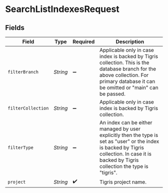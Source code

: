 # SearchListIndexesRequest


## Fields

| Field                                                                                                                                                                                         | Type                                                                                                                                                                                          | Required                                                                                                                                                                                      | Description                                                                                                                                                                                   |
| --------------------------------------------------------------------------------------------------------------------------------------------------------------------------------------------- | --------------------------------------------------------------------------------------------------------------------------------------------------------------------------------------------- | --------------------------------------------------------------------------------------------------------------------------------------------------------------------------------------------- | --------------------------------------------------------------------------------------------------------------------------------------------------------------------------------------------- |
| `filterBranch`                                                                                                                                                                                | *String*                                                                                                                                                                                      | :heavy_minus_sign:                                                                                                                                                                            | Applicable only in case index is backed by Tigris collection. This is the database branch for the above collection. For primary database it can be omitted or "main" can be passed.           |
| `filterCollection`                                                                                                                                                                            | *String*                                                                                                                                                                                      | :heavy_minus_sign:                                                                                                                                                                            | Applicable only in case index is backed by Tigris collection.                                                                                                                                 |
| `filterType`                                                                                                                                                                                  | *String*                                                                                                                                                                                      | :heavy_minus_sign:                                                                                                                                                                            | An index can be either managed by user explicitly then the type is set as "user" or the index is backed by Tigris collection. In case it is backed by Tigris collection the type is "tigris". |
| `project`                                                                                                                                                                                     | *String*                                                                                                                                                                                      | :heavy_check_mark:                                                                                                                                                                            | Tigris project name.                                                                                                                                                                          |